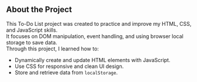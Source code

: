 ## About the Project
This To-Do List project was created to practice and improve my HTML, CSS, and JavaScript skills.  
It focuses on DOM manipulation, event handling, and using browser local storage to save data.  
Through this project, I learned how to:
- Dynamically create and update HTML elements with JavaScript.
- Use CSS for responsive and clean UI design.
- Store and retrieve data from `localStorage`.

